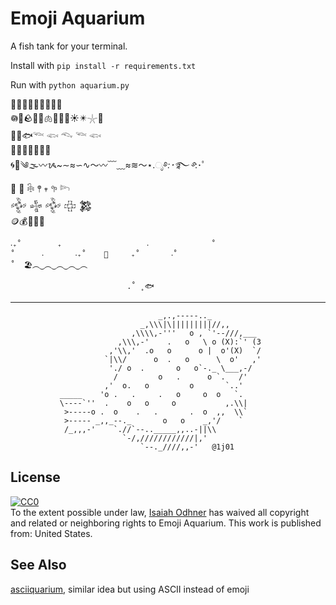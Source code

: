 
# Emoji Aquarium

A fish tank for your terminal.

Install with `pip install -r requirements.txt`

Run with `python aquarium.py`


🤿🔱🧜🏻🧜🏼‍♀️🎣⚓  
𖡎🥟🪨🪸🧠🫁🫚🦪🐚☀️✴️𓇼🧽  
🐡🐠🐟𓆝 𓆟 𓆞 𓆝 𓆟  
🦞🐌🦐🦀🦑🐙🪼  
🌀🫧༄🌫〰ᝰ~∼≈∽∿〜〰﹋﹏≈≋～⋆.ೃ࿔*:･࿐ ࿔*:･ﾟ  
🌿 🌱 𓇗 𖤣 𖥧 𖧧 𓆸  
𒅒 𒈔 𒅒 𒇫 𒄆  
🪙💰💸💵💊  

    ‧₊˚        ₊                   ‧              ˚  
    ˚      ‧       ‧₊˚    🌛     ₊˚       ‧˚  
    ˚  🏖️︵‿︵‿︵‿︵‿︵  
      
                              .˚ ̥ 🐟

----

                                     _,.,-----.._
                                 _,\\\|\|||||||||//,,
                               ,\\\\,-'''   o , `'--///,___
                            ,\\\,-'    .   o   \ o (X):`' (3
                          ,'\\,'  .o   o      o |  o'(X)  `/
                         `|\\/      o  .   o      \  o'   ,'
                          './ o  .       o   o`-._ \___,-/
                           /         o   .      o `.   /'
                         ,'  o.   o         o       `..'
               _____    'o .   .     .   o     o  o   `.
               \----`''  .    o   o     o           ,.\\|
                >-----o .  o    .   .       .  o  ,,  \\`
                >----- _,,_--._       o   o    _,'/    `
                /_,,,-'    `.//`--.._____,,..-||\\
                             `-/,////////////|,'
                                 `--._////,,-'   @1j01

## License

<p xmlns:dct="http://purl.org/dc/terms/" xmlns:vcard="http://www.w3.org/2001/vcard-rdf/3.0#">
  <a rel="license"
     href="https://creativecommons.org/publicdomain/zero/1.0/">
    <img src="https://i.creativecommons.org/p/zero/1.0/88x31.png" style="border-style: none;" alt="CC0" />
  </a>
  <br />
  To the extent possible under law,
  <a rel="dct:publisher"
     href="https://isaiahodhner.io">
    <span property="dct:title">Isaiah Odhner</span></a>
  has waived all copyright and related or neighboring rights to
  <span property="dct:title">Emoji Aquarium</span>.
This work is published from:
<span property="vcard:Country" datatype="dct:ISO3166"
      content="US" about="https://isaiahodhner.io">
  United States</span>.
</p>

## See Also

[asciiquarium](https://github.com/cmatsuoka/asciiquarium), similar idea but using ASCII instead of emoji

